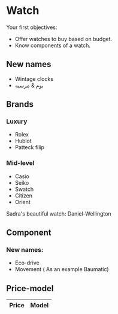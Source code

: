 # Watch

Your first objectives:
- Offer watches to buy based on budget.
- Know components of a watch. 

## New names

- Wintage clocks
- بوم & مرسیه 

## Brands
### Luxury

- Rolex
- Hublot
- Patteck filip

### Mid-level

- Casio
- Seiko 
- Swatch
- Citizen
- Orient

Sadra's beautiful watch: Daniel-Wellington

## Component

### New names:
- Eco-drive
- Movement ( As an example Baumatic)

## Price-model

| Price | Model| 
| ------- | ------ |
